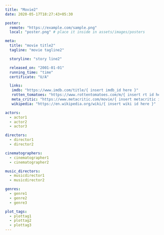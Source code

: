 ```yaml
---
title: "Movie2"
date: 2020-05-17T18:27:43+05:30

poster:  
  remote: "https://example.com/sample.png" 
  local: "poster.png" # place it inside in assets/images/posters

meta:
  title: "movie title2"
  tagline: "movie tagline2"

  storyline: "story line2"

  released_on: "2001-01-01"
  running_time: "time"
  certificate: "U/A"

  links:
   imdb: "https://www.imdb.com/title/{ insert imdb_id here }"
   rotten_tomatoes: "https://www.rottentomatoes.com/m/{ insert rt id here }"
   meta_critic: "https://www.metacritic.com/movie/{ insert metacritic id here }"
   wikipedia: "https://en.wikipedia.org/wiki/{ insert wiki id here }"

actors:
  - actor1
  - actor2
  - actor3

directors:
  - director1
  - director2

cinematographers:
  - cinematographer1
  - cinematographer2

music_directors:
  - musicdirector1
  - musicdirector2

genres:
  - genre1
  - genre2
  - genre3

plot_tags:
  - plottag1
  - plottag2
  - plottag3
---
```

